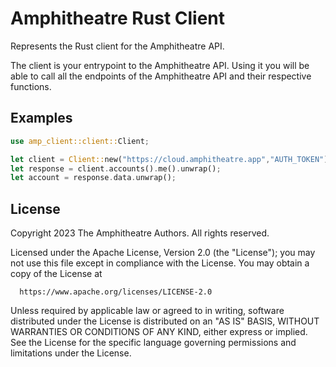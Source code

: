 # Amphitheatre Rust Client

Represents the Rust client for the Amphitheatre API.

The client is your entrypoint to the Amphitheatre API. Using it you will be
able to call all the endpoints of the Amphitheatre API and their respective functions.

## Examples

```rust
use amp_client::client::Client;

let client = Client::new("https://cloud.amphitheatre.app","AUTH_TOKEN");
let response = client.accounts().me().unwrap();
let account = response.data.unwrap();
```

## License

Copyright 2023 The Amphitheatre Authors. All rights reserved.

Licensed under the Apache License, Version 2.0 (the "License");
you may not use this file except in compliance with the License.
You may obtain a copy of the License at

      https://www.apache.org/licenses/LICENSE-2.0

Unless required by applicable law or agreed to in writing, software
distributed under the License is distributed on an "AS IS" BASIS,
WITHOUT WARRANTIES OR CONDITIONS OF ANY KIND, either express or implied.
See the License for the specific language governing permissions and
limitations under the License.
